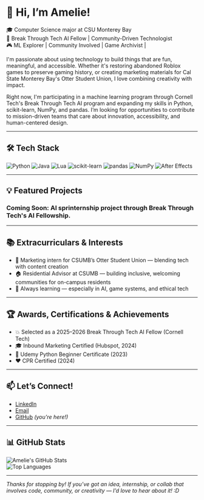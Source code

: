 # 👋 Hi, I’m Amelie!

🎓 Computer Science major at CSU Monterey Bay  
🌟 Break Through Tech AI Fellow | Community-Driven Technologist  
🎮 ML Explorer | Community Involved | Game Archivist |   

I'm passionate about using technology to build things that are fun, meaningful, and accessible. Whether it's restoring abandoned Roblox games to preserve gaming history, or creating marketing materials for Cal State Monterey Bay's Otter Student Union, I love combining creativity with impact.

Right now, I'm participating in a machine learning program through Cornell Tech's Break Through Tech AI program and expanding my skills in Python, scikit-learn, NumPy, and pandas. I’m looking for opportunities to contribute to mission-driven teams that care about innovation, accessibility, and human-centered design.

---

## 🛠️ Tech Stack

![Python](https://img.shields.io/badge/Python-3776AB?style=flat&logo=python&logoColor=white)
![Java](https://img.shields.io/badge/Java-ED8B00?style=flat&logo=java&logoColor=white)
![Lua](https://img.shields.io/badge/Lua-2C2D72?style=flat&logo=lua&logoColor=white)
![scikit-learn](https://img.shields.io/badge/scikit--learn-F7931E?style=flat&logo=scikit-learn&logoColor=white)
![pandas](https://img.shields.io/badge/pandas-150458?style=flat&logo=pandas&logoColor=white)
![NumPy](https://img.shields.io/badge/NumPy-013243?style=flat&logo=numpy&logoColor=white)
![After Effects](https://img.shields.io/badge/Adobe%20After%20Effects-9999FF?style=flat&logo=adobe-after-effects&logoColor=white)

---

## 💡 Featured Projects

### Coming Soon: AI sprinternship project through Break Through Tech's AI Fellowship. 

---

## 📚 Extracurriculars & Interests

- 📣 Marketing intern for CSUMB’s Otter Student Union — blending tech with content creation
- 🏠 Residential Advisor at CSUMB — building inclusive, welcoming communities for on-campus residents
- 🧠 Always learning — especially in AI, game systems, and ethical tech

---

## 🏆 Awards, Certifications & Achievements

- 💥 Selected as a 2025–2026 Break Through Tech AI Fellow (Cornell Tech)
- 🎓 Inbound Marketing Certified (Hubspot, 2024)
- 🐍 Udemy Python Beginner Certificate (2023)
- ❤️ CPR Certified (2024)

---

## 📫 Let’s Connect!

- [LinkedIn](https://www.linkedin.com/in/amelienorris)
- [Email](mailto:aminrs0315@gmail.com)  
- [GitHub](https://github.com/aminrs0315) *(you're here!)*  

---

## 📊 GitHub Stats

![Amelie's GitHub Stats](https://github-readme-stats.vercel.app/api?username=yourusername&show_icons=true&theme=tokyonight)  
![Top Languages](https://github-readme-stats.vercel.app/api/top-langs/?username=yourusername&layout=compact&theme=tokyonight)

---

*Thanks for stopping by! If you’ve got an idea, internship, or collab that involves code, community, or creativity — I’d love to hear about it! :D*
